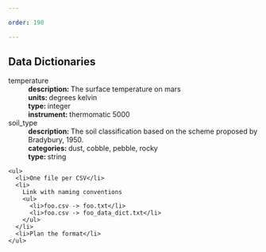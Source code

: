 ```yaml
---

order: 190

---
```


## Data Dictionaries
<div>
  <div class="smaller two-col left">
    <dl>
      <dt>temperature</dt>
      <dd><strong>description: </strong>The surface temperature on mars</dd>
      <dd><strong>units: </strong>degrees kelvin</dd>
      <dd><strong>type: </strong>integer</strong></dd>
      <dd><strong>instrument: </strong>thermomatic 5000</dd>
      <dt>soil_type</dt>
      <dd><strong>description: </strong>The soil classification based on
      the scheme proposed by Bradybury, 1950. </dd>
      <dd><strong>categories: </strong>dust, cobble, pebble, rocky</dd>
      <dd><strong>type: </strong>string</dd>
    </dl>
  </div>
  <div class=" two-col right">
  
    <ul>
      <li>One file per CSV</li>
      <li>
        Link with naming conventions
        <ul>
          <li>foo.csv -> foo.txt</li>
          <li>foo.csv -> foo_data_dict.txt</li>
        </ul>
      </li>
      <li>Plan the format</li>
    </ul>
  </div>
</div>
    








